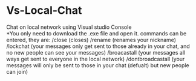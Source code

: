 # Vs-Local-Chat
Chat on local network using Visual studio Console                                                                      
*You only need to download the .exe file and open it.
commands can be entered, they are:
 /close (closes)
 /rename (renames your nickname)
 /lockchat (your messages only get sent to those already in your chat, and no new people can see your messages)
 /broacastall (your messages all ways get sent to everyone in the local network)
 /dontbroadcastall (your messages will only be sent to those in your chat (defualt) but new people can join)
 
